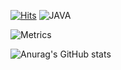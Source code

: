 [![Hits](https://hits.seeyoufarm.com/api/count/incr/badge.svg?url=https%3A%2F%2Fgithub.com%2FoiNeh%2Fhit-counter&count_bg=%2379C83D&title_bg=%23555555&icon=&icon_color=%23E7E7E7&title=hits&edge_flat=false)](https://hits.seeyoufarm.com)
![JAVA](https://img.shields.io/badge/java-red?logo=OpenJDK)

![Metrics](https://beta-metrics.lecoq.io/JHKoder?template=classic&music=1&isocalendar=1&languages=1&base=header%2C%20activity%2C%20community%2C%20repositories%2C%20metadata&base.indepth=false&base.hireable=false&base.skip=false&isocalendar=false&isocalendar.duration=half-year&languages=false&languages.ignored=html%2Ccss&languages.limit=8&languages.threshold=0%25&languages.other=false&languages.colors=github&languages.sections=most-used&languages.indepth=false&languages.analysis.timeout=15&languages.analysis.timeout.repositories=7.5&languages.categories=markup%2C%20programming&languages.recent.categories=markup%2C%20programming&languages.recent.load=300&languages.recent.days=14&music=false&music.provider=youtube&music.user=Jeonghun%20kang&music.mode=playlist&music.playlist=https%3A%2F%2Fwww.youtube.com%2Fwatch%3Fv%3DYdWAjSTgKqg%26list%3DPLIqivMolpkyMyS8U1e1V0fJPgw-hZZrDO&music.limit=4&music.played.at=false&music.time.range=short&music.top.type=tracks&config.timezone=Asia%2FSeoul)

![Anurag's GitHub stats](https://github-readme-stats.vercel.app/api?username=JHKoder&show_icons=true&theme=react)

